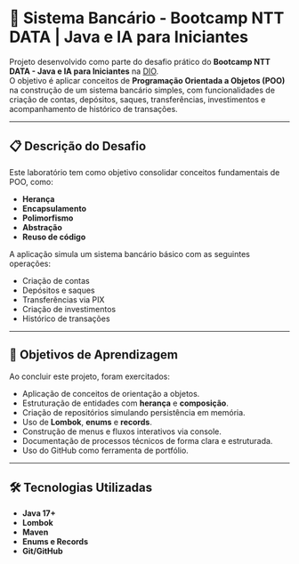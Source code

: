 # 🏦 Sistema Bancário - Bootcamp NTT DATA | Java e IA para Iniciantes

Projeto desenvolvido como parte do desafio prático do **Bootcamp NTT DATA - Java e IA para Iniciantes** na [DIO](https://www.dio.me).  
O objetivo é aplicar conceitos de **Programação Orientada a Objetos (POO)** na construção de um sistema bancário simples, com funcionalidades de criação de contas, depósitos, saques, transferências, investimentos e acompanhamento de histórico de transações.

---

## 📋 Descrição do Desafio

Este laboratório tem como objetivo consolidar conceitos fundamentais de POO, como:

- **Herança**
- **Encapsulamento**
- **Polimorfismo**
- **Abstração**
- **Reuso de código**

A aplicação simula um sistema bancário básico com as seguintes operações:

- Criação de contas
- Depósitos e saques
- Transferências via PIX
- Criação de investimentos
- Histórico de transações

---

## 🎯 Objetivos de Aprendizagem

Ao concluir este projeto, foram exercitados:

- Aplicação de conceitos de orientação a objetos.
- Estruturação de entidades com **herança** e **composição**.
- Criação de repositórios simulando persistência em memória.
- Uso de **Lombok**, **enums** e **records**.
- Construção de menus e fluxos interativos via console.
- Documentação de processos técnicos de forma clara e estruturada.
- Uso do GitHub como ferramenta de portfólio.

---

## 🛠️ Tecnologias Utilizadas

- **Java 17+**
- **Lombok**
- **Maven**
- **Enums e Records**
- **Git/GitHub**